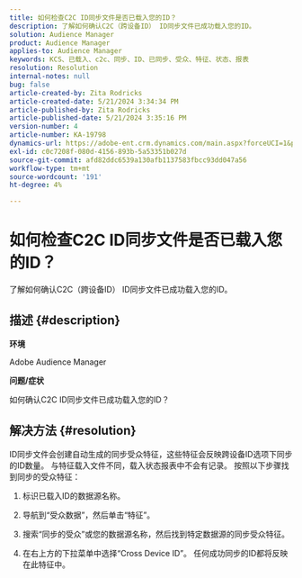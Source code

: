 ```yaml
---
title: 如何检查C2C ID同步文件是否已载入您的ID？
description: 了解如何确认C2C（跨设备ID） ID同步文件已成功载入您的ID。
solution: Audience Manager
product: Audience Manager
applies-to: Audience Manager
keywords: KCS、已载入、c2c、同步、ID、已同步、受众、特征、状态、报表
resolution: Resolution
internal-notes: null
bug: false
article-created-by: Zita Rodricks
article-created-date: 5/21/2024 3:34:34 PM
article-published-by: Zita Rodricks
article-published-date: 5/21/2024 3:35:16 PM
version-number: 4
article-number: KA-19798
dynamics-url: https://adobe-ent.crm.dynamics.com/main.aspx?forceUCI=1&pagetype=entityrecord&etn=knowledgearticle&id=cc0f639a-8717-ef11-9f89-6045bd06eea5
exl-id: c0c7208f-080d-4156-893b-5a53351b027d
source-git-commit: afd82ddc6539a130afb1137583fbcc93dd047a56
workflow-type: tm+mt
source-wordcount: '191'
ht-degree: 4%

---
```


# 如何检查C2C ID同步文件是否已载入您的ID？


了解如何确认C2C（跨设备ID） ID同步文件已成功载入您的ID。

## 描述 {#description}


<b>环境</b>

Adobe Audience Manager

<b>问题/症状</b>

如何确认C2C ID同步文件已成功载入您的ID？




## 解决方法 {#resolution}


ID同步文件会创建自动生成的同步受众特征，这些特征会反映跨设备ID选项下同步的ID数量。 与特征载入文件不同，载入状态报表中不会有记录。 按照以下步骤找到同步的受众特征：

1) 标识已载入ID的数据源名称。

2) 导航到“受众数据”，然后单击“特征”。

3) 搜索“同步的受众”或您的数据源名称，然后找到特定数据源的同步受众特征。

4) 在右上方的下拉菜单中选择“Cross Device ID”。 任何成功同步的ID都将反映在此特征中。
